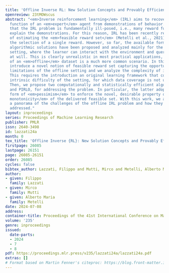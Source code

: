 ```yaml
---
title: 'Offline Inverse RL: New Solution Concepts and Provably Efficient Algorithms'
openreview: 23tMOWscus
abstract: "<em>Inverse reinforcement learning</em> (IRL) aims to recover the reward
  function of an <em>expert</em> agent from demonstrations of behavior. It is well-known
  that the IRL problem is fundamentally ill-posed, i.e., many reward functions can
  explain the demonstrations. For this reason, IRL has been recently reframed in terms
  of estimating the <em>feasible reward set</em> (Metelli et al., 2021), thus, postponing
  the selection of a single reward. However, so far, the available formulations and
  algorithmic solutions have been proposed and analyzed mainly for the <em>online</em>
  setting, where the learner can interact with the environment and query the expert
  at will. This is clearly unrealistic in most practical applications, where the availability
  of an <em>offline</em> dataset is a much more common scenario. In this paper, we
  introduce a novel notion of feasible reward set capturing the opportunities and
  limitations of the offline setting and we analyze the complexity of its estimation.
  This requires the introduction an original learning framework that copes with the
  intrinsic difficulty of the setting, for which data coverage is not under control.
  Then, we propose two computationally and statistically efficient algorithms, IRLO
  and PIRLO, for addressing the problem. In particular, the latter adopts a specific
  form of <em>pessimism</em> to enforce the novel, desirable property of <em>inclusion
  monotonicity</em> of the delivered feasible set. With this work, we aim to provide
  a panorama of the challenges of the offline IRL problem and how they can be fruitfully
  addressed."
layout: inproceedings
series: Proceedings of Machine Learning Research
publisher: PMLR
issn: 2640-3498
id: lazzati24a
month: 0
tex_title: 'Offline Inverse {RL}: New Solution Concepts and Provably Efficient Algorithms'
firstpage: 26085
lastpage: 26151
page: 26085-26151
order: 26085
cycles: false
bibtex_author: Lazzati, Filippo and Mutti, Mirco and Metelli, Alberto Maria
author:
- given: Filippo
  family: Lazzati
- given: Mirco
  family: Mutti
- given: Alberto Maria
  family: Metelli
date: 2024-07-08
address:
container-title: Proceedings of the 41st International Conference on Machine Learning
volume: '235'
genre: inproceedings
issued:
  date-parts:
  - 2024
  - 7
  - 8
pdf: https://proceedings.mlr.press/v235/lazzati24a/lazzati24a.pdf
extras: []
# Format based on Martin Fenner's citeproc: https://blog.front-matter.io/posts/citeproc-yaml-for-bibliographies/
---
```

